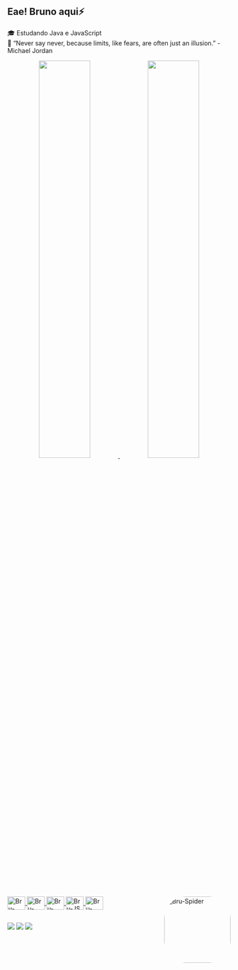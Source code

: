 ## Eae! Bruno aqui⚡

🎓 Estudando Java e JavaScript <br>
🧠 “Never say never, because limits, like fears, are often just an illusion.” - Michael Jordan

<div align="center">
  <a href="https://github.com/FragaInDev">
  <img width="48%" src="https://github-readme-stats.vercel.app/api?username=FragaInDev&show_icons=true&theme=midnight-purple&include_all_commits=true&count_private=true"/>
  <img width="48%" src="https://github-readme-stats.vercel.app/api/top-langs/?username=FragaInDev&layout=compact&langs_count=7&theme=midnight-purple"/>
</div>
  
<div style="display: inline_block"><br>
  <img align="center" alt="Bru-Figma" height="30" width="40" src="https://cdn.jsdelivr.net/gh/devicons/devicon/icons/figma/figma-original.svg">
  <img align="center" alt="Bru-HTML" height="30" width="40" src="https://cdn.jsdelivr.net/gh/devicons/devicon/icons/html5/html5-plain.svg">
  <img align="center" alt="Bru-CSS" height="30" width="40" src="https://cdn.jsdelivr.net/gh/devicons/devicon/icons/css3/css3-plain.svg">
  <img align="center" alt="Bru-JS" height="30" width="40" src="https://cdn.jsdelivr.net/gh/devicons/devicon/icons/javascript/javascript-plain.svg">
  <img align="center" alt="Bru-Java" height="30" width="40" src="https://cdn.jsdelivr.net/gh/devicons/devicon/icons/java/java-plain.svg">
  <img align="right" alt="Bru-Spider" height="150" style="border-radius:50px;" src="https://media.giphy.com/media/1r8YvFB47nAsAy36mp/giphy.gif">
</div>
  
##
  
<div> 
  <a href="https://instagram.com/brn_fraga/" target="_blank"><img src="https://img.shields.io/badge/-Instagram-%23E4405F?style=for-the-badge&logo=instagram&logoColor=white" target="_blank"></a>
  <a href = "mailto:brunooliverfrag@gmail.com"><img src="https://img.shields.io/badge/-Gmail-%23333?style=for-the-badge&logo=gmail&logoColor=white" target="_blank"></a>
  <a href="https://www.linkedin.com/in/bruno-fraga-74a006118/" target="_blank"><img src="https://img.shields.io/badge/-LinkedIn-%230077B5?style=for-the-badge&logo=linkedin&logoColor=white" target="_blank"></a> 
</div>


